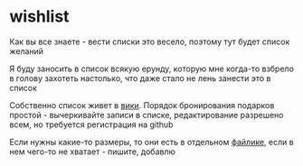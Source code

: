 # wishlist
Как вы все знаете - вести списки это весело, поэтому тут будет список желаний

Я буду заносить в список всякую ерунду, которую мне когда-то взбрело в голову захотеть настолько, что даже стало не лень занести это в список

Собственно список живет в [вики](https://github.com/kudrevatykh/wishlist/wiki). Порядок бронирования подарков простой - вычеркивайте записи в списке, редактирование разрешено всем, но требуется регистрация на github

Если нужны какие-то размеры, то они есть в отдельном [файлике](https://github.com/kudrevatykh/wishlist/blob/master/anthropometry.md), если в нем чего-то не хватает - пишите, добавлю
